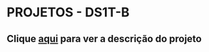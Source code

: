 # PROJETOS - DS1T-B

## Clique [aqui](https://github.com/fernandoleonid/one-page-2022) para ver a descrição do projeto